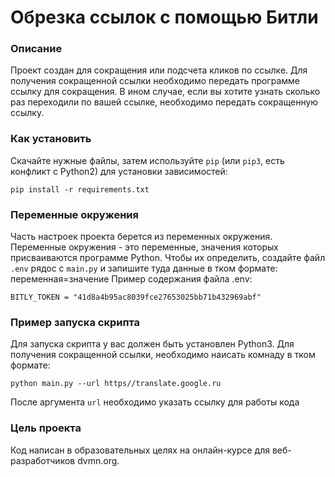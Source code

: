 # Обрезка ссылок с помощью Битли
### Описание
Проект создан для сокращения или подсчета кликов по ссылке. Для получения сокращенной ссылки необходимо передать программе ссылку для сокращения. В ином случае, если вы хотите узнать сколько раз переходили по вашей ссылке, необходимо передать сокращенную ссылку.

### Как установить

Скачайте нужные файлы, затем используйте ```pip``` (или ```pip3```, есть конфликт с Python2) для установки зависимостей:
```
pip install -r requirements.txt
```
### Переменные окружения

Часть настроек проекта берется из переменных окружения. Переменные окружения - это переменные, значения которых присваиваются программе Python. Чтобы их определить, создайте файл ```.env``` рядос с ```main.py``` и запишите туда данные в тком формате: переменная=значение
Пример содержания файла .env:
```
BITLY_TOKEN = "41d8a4b95ac8039fce27653025bb71b432969abf"
```

### Пример запуска скрипта 
Для запуска скрипта у вас должен быть установлен Python3. 
Для получения сокращенной ссылки, необходимо наисать комнаду в тком формате:
```
python main.py --url https//translate.google.ru
```
После аргумента ```url``` необходимо указать ссылку для работы кода 
### Цель проекта

Код написан в образовательных целях на онлайн-курсе для веб-разработчиков dvmn.org.
